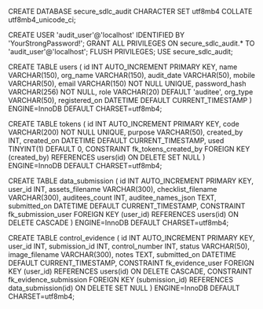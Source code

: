 CREATE DATABASE secure_sdlc_audit CHARACTER SET utf8mb4 COLLATE utf8mb4_unicode_ci;

CREATE USER 'audit_user'@'localhost' IDENTIFIED BY 'YourStrongPassword!';
GRANT ALL PRIVILEGES ON secure_sdlc_audit.* TO 'audit_user'@'localhost';
FLUSH PRIVILEGES;
USE secure_sdlc_audit;

CREATE TABLE users (
  id INT AUTO_INCREMENT PRIMARY KEY,
  name VARCHAR(150),
  org_name VARCHAR(150),
  audit_date VARCHAR(50),
  mobile VARCHAR(50),
  email VARCHAR(150) NOT NULL UNIQUE,
  password_hash VARCHAR(256) NOT NULL,
  role VARCHAR(20) DEFAULT 'auditee',
  org_type VARCHAR(50),
  registered_on DATETIME DEFAULT CURRENT_TIMESTAMP
) ENGINE=InnoDB DEFAULT CHARSET=utf8mb4;

CREATE TABLE tokens (
  id INT AUTO_INCREMENT PRIMARY KEY,
  code VARCHAR(200) NOT NULL UNIQUE,
  purpose VARCHAR(50),
  created_by INT,
  created_on DATETIME DEFAULT CURRENT_TIMESTAMP,
  used TINYINT(1) DEFAULT 0,
  CONSTRAINT fk_tokens_created_by FOREIGN KEY (created_by) REFERENCES users(id) ON DELETE SET NULL
) ENGINE=InnoDB DEFAULT CHARSET=utf8mb4;

CREATE TABLE data_submission (
  id INT AUTO_INCREMENT PRIMARY KEY,
  user_id INT,
  assets_filename VARCHAR(300),
  checklist_filename VARCHAR(300),
  auditees_count INT,
  auditee_names_json TEXT,
  submitted_on DATETIME DEFAULT CURRENT_TIMESTAMP,
  CONSTRAINT fk_submission_user FOREIGN KEY (user_id) REFERENCES users(id) ON DELETE CASCADE
) ENGINE=InnoDB DEFAULT CHARSET=utf8mb4;

CREATE TABLE control_evidence (
  id INT AUTO_INCREMENT PRIMARY KEY,
  user_id INT,
  submission_id INT,
  control_number INT,
  status VARCHAR(50),
  image_filename VARCHAR(300),
  notes TEXT,
  submitted_on DATETIME DEFAULT CURRENT_TIMESTAMP,
  CONSTRAINT fk_evidence_user FOREIGN KEY (user_id) REFERENCES users(id) ON DELETE CASCADE,
  CONSTRAINT fk_evidence_submission FOREIGN KEY (submission_id) REFERENCES data_submission(id) ON DELETE SET NULL
) ENGINE=InnoDB DEFAULT CHARSET=utf8mb4;
